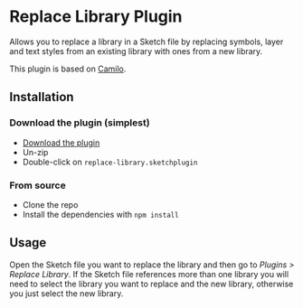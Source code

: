 # Replace Library Plugin

Allows you to replace a library in a Sketch file by replacing symbols, layer and text styles from an existing library with ones from a new library.

This plugin is based on [Camilo](https://github.com/Pausansol/Camilo).

## Installation
 
### Download the plugin (simplest)
 
- [Download the plugin](https://github.com/skpm/replace-library/releases/latest)
- Un-zip
- Double-click on `replace-library.sketchplugin`
 
### From source
 
- Clone the repo
- Install the dependencies with `npm install`
 
## Usage
 
Open the Sketch file you want to replace the library and then go to _Plugins > Replace Library_. If the Sketch file references more than one library you will need to select the library you want to replace and the new library, otherwise you just select the new library.